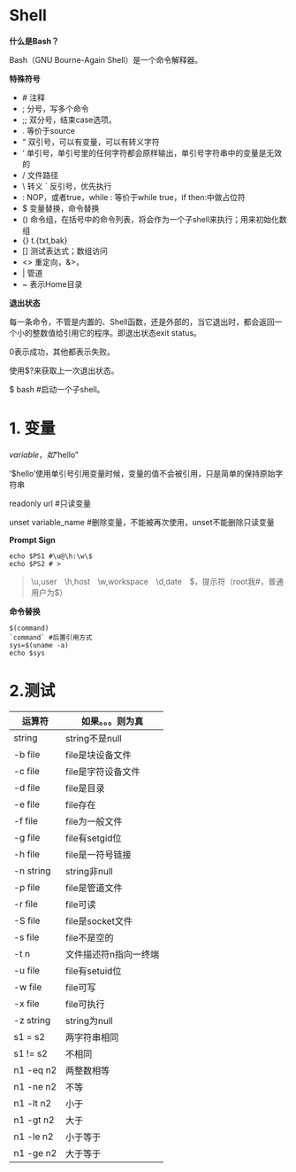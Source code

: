 # Shell

**什么是Bash？**

Bash（GNU Bourne-Again Shell）是一个命令解释器。 

**特殊符号**

- \# 注释
- ; 分号，写多个命令
- ;; 双分号，结束case选项。
- . 等价于source
- “ 双引号，可以有变量，可以有转义字符
- ‘ 单引号，单引号里的任何字符都会原样输出，单引号字符串中的变量是无效的
- / 文件路径
- \ 转义
` 反引号，优先执行
- : NOP，或者true，while : 等价于while true，if then:中做占位符
- $ 变量替换，命令替换
- () 命令组，在括号中的命令列表，将会作为一个子shell来执行；用来初始化数组
- {} t.{txt,bak}
- [] 测试表达式；数组访问
- <> 重定向，&>，
- | 管道
- ~ 表示Home目录

**退出状态**

每一条命令，不管是内置的、Shell函数，还是外部的，当它退出时，都会返回一个小的整数值给引用它的程序。即退出状态exit status。


0表示成功，其他都表示失败。

使用$?来获取上一次退出状态。

$ bash #启动一个子shell。



# 1. 变量

$variable，如“$hello”

‘$hello’使用单引号引用变量时候，变量的值不会被引用，只是简单的保持原始字符串

readonly url #只读变量

unset variable_name #删除变量，不能被再次使用，unset不能删除只读变量

**Prompt Sign**
```
echo $PS1 #\u@\h:\w\$
echo $PS2 # >
```
>\u,user　\h,host　\w,workspace　\d,date　\$，提示符（root我#，普通用户为$）

**命令替换**
```
$(command)
`command` #后置引用方式
sys=$(uname -a)
echo $sys

```

# 2.测试

运算符 |如果。。。则为真
--|--
string|string不是null
-b file|file是块设备文件
-c file|file是字符设备文件
-d file|file是目录
-e file|file存在
-f file|file为一般文件
-g file|file有setgid位
-h file|file是一符号链接
-n string|string非null
-p file|file是管道文件
-r file|file可读
-S file|file是socket文件
-s file|file不是空的
-t n|文件描述符n指向一终端
-u file|file有setuid位
-w file|file可写
-x file|file可执行
-z string|string为null
s1 = s2|两字符串相同
s1 != s2|不相同
n1 -eq n2|两整数相等
n1 -ne n2|不等
n1 -lt n2|小于
n1 -gt n2|大于
n1 -le n2|小于等于
n1 -ge n2|大于等于

